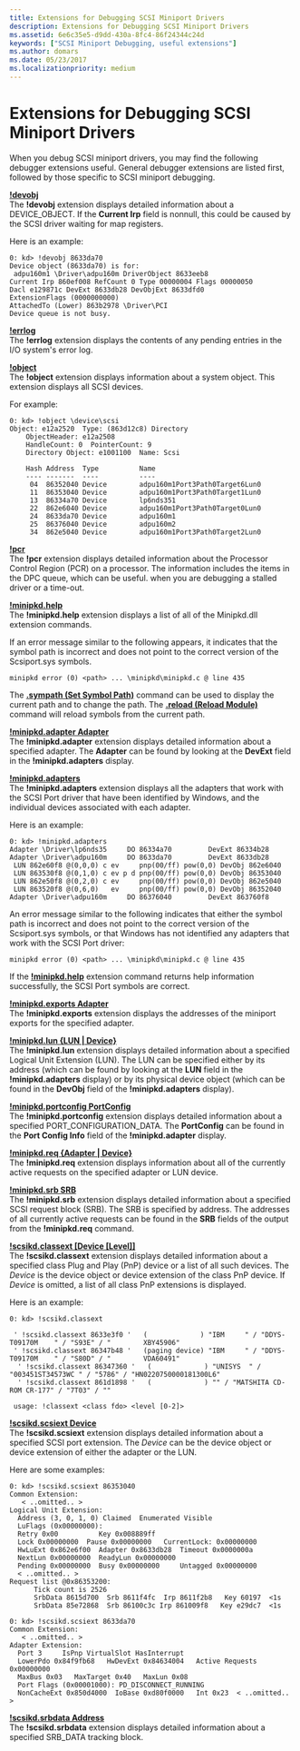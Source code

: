 ```yaml
---
title: Extensions for Debugging SCSI Miniport Drivers
description: Extensions for Debugging SCSI Miniport Drivers
ms.assetid: 6e6c35e5-d9dd-430a-8fc4-86f24344c24d
keywords: ["SCSI Miniport Debugging, useful extensions"]
ms.author: domars
ms.date: 05/23/2017
ms.localizationpriority: medium
---
```


# Extensions for Debugging SCSI Miniport Drivers


When you debug SCSI miniport drivers, you may find the following debugger extensions useful. General debugger extensions are listed first, followed by those specific to SCSI miniport debugging.

[**!devobj**](-devobj.md)  
The **!devobj** extension displays detailed information about a DEVICE\_OBJECT. If the **Current Irp** field is nonnull, this could be caused by the SCSI driver waiting for map registers.

Here is an example:

```dbgcmd
0: kd> !devobj 8633da70
Device object (8633da70) is for:
 adpu160m1 \Driver\adpu160m DriverObject 8633eeb8
Current Irp 860ef008 RefCount 0 Type 00000004 Flags 00000050
Dacl e129871c DevExt 8633db28 DevObjExt 8633dfd0
ExtensionFlags (0000000000)
AttachedTo (Lower) 863b2978 \Driver\PCI
Device queue is not busy. 
```

[**!errlog**](-errlog.md)  
The **!errlog** extension displays the contents of any pending entries in the I/O system's error log.

[**!object**](-object.md)  
The **!object** extension displays information about a system object. This extension displays all SCSI devices.

For example:

```dbgcmd
0: kd> !object \device\scsi
Object: e12a2520  Type: (863d12c8) Directory
    ObjectHeader: e12a2508
    HandleCount: 0  PointerCount: 9
    Directory Object: e1001100  Name: Scsi

    Hash Address  Type          Name
    ---- -------  ----          ----
     04  86352040 Device        adpu160m1Port3Path0Target6Lun0
     11  86353040 Device        adpu160m1Port3Path0Target1Lun0
     13  86334a70 Device        lp6nds351
     22  862e6040 Device        adpu160m1Port3Path0Target0Lun0
     24  8633da70 Device        adpu160m1
     25  86376040 Device        adpu160m2
     34  862e5040 Device        adpu160m1Port3Path0Target2Lun0 
```

[**!pcr**](-pcr.md)  
The **!pcr** extension displays detailed information about the Processor Control Region (PCR) on a processor. The information includes the items in the DPC queue, which can be useful. when you are debugging a stalled driver or a time-out.

[**!minipkd.help**](-minipkd-help.md)  
The **!minipkd.help** extension displays a list of all of the Minipkd.dll extension commands.

If an error message similar to the following appears, it indicates that the symbol path is incorrect and does not point to the correct version of the Scsiport.sys symbols.

```dbgcmd
minipkd error (0) <path> ... \minipkd\minipkd.c @ line 435
```

The [**.sympath (Set Symbol Path)**](-sympath--set-symbol-path-.md) command can be used to display the current path and to change the path. The [**.reload (Reload Module)**](-reload--reload-module-.md) command will reload symbols from the current path.

[**!minipkd.adapter Adapter**](-minipkd-adapter.md)  
The **!minipkd.adapter** extension displays detailed information about a specified adapter. The **Adapter** can be found by looking at the **DevExt** field in the **!minipkd.adapters** display.

[**!minipkd.adapters**](-minipkd-adapters.md)  
The **!minipkd.adapters** extension displays all the adapters that work with the SCSI Port driver that have been identified by Windows, and the individual devices associated with each adapter.

Here is an example:

```dbgcmd
0: kd> !minipkd.adapters
Adapter \Driver\lp6nds35     DO 86334a70         DevExt 86334b28
Adapter \Driver\adpu160m     DO 8633da70         DevExt 8633db28
 LUN 862e60f8 @(0,0,0) c ev     pnp(00/ff) pow(0,0) DevObj 862e6040
 LUN 863530f8 @(0,1,0) c ev p d pnp(00/ff) pow(0,0) DevObj 86353040
 LUN 862e50f8 @(0,2,0) c ev     pnp(00/ff) pow(0,0) DevObj 862e5040
 LUN 863520f8 @(0,6,0)   ev     pnp(00/ff) pow(0,0) DevObj 86352040
Adapter \Driver\adpu160m     DO 86376040         DevExt 863760f8 
```

An error message similar to the following indicates that either the symbol path is incorrect and does not point to the correct version of the Scsiport.sys symbols, or that Windows has not identified any adapters that work with the SCSI Port driver:

```dbgcmd
minipkd error (0) <path> ... \minipkd\minipkd.c @ line 435
```

If the [**!minipkd.help**](-minipkd-help.md) extension command returns help information successfully, the SCSI Port symbols are correct.

[**!minipkd.exports Adapter**](-minipkd-exports.md)  
The **!minipkd.exports** extension displays the addresses of the miniport exports for the specified adapter.

[**!minipkd.lun {LUN | Device}**](-minipkd-lun.md)  
The **!minipkd.lun** extension displays detailed information about a specified Logical Unit Extension (LUN). The LUN can be specified either by its address (which can be found by looking at the **LUN** field in the **!minipkd.adapters** display) or by its physical device object (which can be found in the **DevObj** field of the **!minipkd.adapters** display).

[**!minipkd.portconfig PortConfig**](-minipkd-portconfig.md)  
The **!minipkd.portconfig** extension displays detailed information about a specified PORT\_CONFIGURATION\_DATA. The **PortConfig** can be found in the **Port Config Info** field of the **!minipkd.adapter** display.

[**!minipkd.req {Adapter | Device}**](-minipkd-req.md)  
The **!minipkd.req** extension displays information about all of the currently active requests on the specified adapter or LUN device.

[**!minipkd.srb SRB**](-minipkd-srb.md)  
The **!minipkd.srb** extension displays detailed information about a specified SCSI request block (SRB). The SRB is specified by address. The addresses of all currently active requests can be found in the **SRB** fields of the output from the **!minipkd.req** command.

[**!scsikd.classext \[Device \[Level\]\]**](-scsikd-classext.md)  
The **!scsikd.classext** extension displays detailed information about a specified class Plug and Play (PnP) device or a list of all such devices. The *Device* is the device object or device extension of the class PnP device. If *Device* is omitted, a list of all class PnP extensions is displayed.

Here is an example:

```dbgcmd
0: kd> !scsikd.classext 

 ' !scsikd.classext 8633e3f0 '   (             ) "IBM     " / "DDYS-T09170M    " / "S93E" / "        XBY45906"
 ' !scsikd.classext 86347b48 '   (paging device) "IBM     " / "DDYS-T09170M    " / "S80D" / "        VDA60491"
  ' !scsikd.classext 86347360 '   (             ) "UNISYS  " / "003451ST34573WC " / "5786" / "HN0220750000181300L6"
  ' !scsikd.classext 861d1898 '   (             ) "" / "MATSHITA CD-ROM CR-177" / "7T03" / ""

 usage: !classext <class fdo> <level [0-2]> 
```

[**!scsikd.scsiext Device**](-scsikd-scsiext.md)  
The **!scsikd.scsiext** extension displays detailed information about a specified SCSI port extension. The *Device* can be the device object or device extension of either the adapter or the LUN.

Here are some examples:

```dbgcmd
0: kd> !scsikd.scsiext 86353040
Common Extension:
   < ..omitted.. >
Logical Unit Extension:
  Address (3, 0, 1, 0) Claimed  Enumerated Visible
  LuFlags (0x00000000):
  Retry 0x00          Key 0x008889ff
  Lock 0x00000000  Pause 0x00000000   CurrentLock: 0x00000000
  HwLuExt 0x862e6f00  Adapter 0x8633db28  Timeout 0x0000000a
  NextLun 0x00000000  ReadyLun 0x00000000
  Pending 0x00000000  Busy 0x00000000     Untagged 0x00000000
  < ..omitted.. >
Request list @0x86353200:
      Tick count is 2526
      SrbData 8615d700  Srb 8611f4fc  Irp 8611f2b8   Key 60197  <1s
      SrbData 85e72868  Srb 86100c3c Irp 861009f8   Key e29dc7  <1s

0: kd> !scsikd.scsiext 8633da70 
Common Extension:
   < ..omitted.. >
Adapter Extension:
  Port 3     IsPnp VirtualSlot HasInterrupt
  LowerPdo 0x84f9fb68   HwDevExt 0x84634004   Active Requests 0x00000000
  MaxBus 0x03   MaxTarget 0x40   MaxLun 0x08
  Port Flags (0x00001000): PD_DISCONNECT_RUNNING
  NonCacheExt 0x850d4000  IoBase 0xd80f0000   Int 0x23  < ..omitted.. > 
```

[**!scsikd.srbdata Address**](-scsikd-srbdata.md)  
The **!scsikd.srbdata** extension displays detailed information about a specified SRB\_DATA tracking block.

 

 





